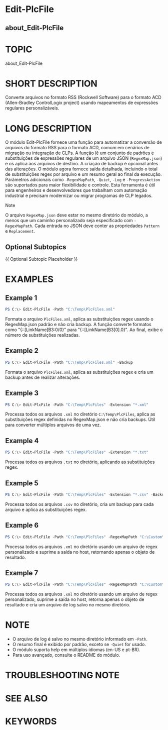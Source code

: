 # Edit-PlcFile

## about_Edit-PlcFile

# TOPIC

about_Edit-PlcFile

# SHORT DESCRIPTION

Converte arquivos no formato RSS (Rockwell Software) para o formato ACD (Allen-Bradley ControlLogix project) usando mapeamentos de expressões regulares personalizáveis.

# LONG DESCRIPTION

O módulo Edit-PlcFile fornece uma função para automatizar a conversão de arquivos do formato RSS para o formato ACD, comum em cenários de migração ou integração de CLPs. A função lê um conjunto de padrões e substituições de expressões regulares de um arquivo JSON (`RegexMap.json`) e os aplica aos arquivos de destino. A criação de backup é opcional antes das alterações. O módulo agora fornece saída detalhada, incluindo o total de substituições regex por arquivo e um resumo geral ao final da execução. Parâmetros adicionais como `-RegexMapPath`, `-Quiet`, `-Log` e `-ProgressAction` são suportados para maior flexibilidade e controle. Esta ferramenta é útil para engenheiros e desenvolvedores que trabalham com automação industrial e precisam modernizar ou migrar programas de CLP legados.

> [!NOTE]
> O arquivo `RegexMap.json` deve estar no mesmo diretório do módulo, a menos que um caminho personalizado seja especificado com `-RegexMapPath`. Cada entrada no JSON deve conter as propriedades `Pattern` e `Replacement`.

## Optional Subtopics

{{ Optional Subtopic Placeholder }}

# EXAMPLES

## Example 1

```powershell
PS C:\> Edit-PlcFile -Path "C:\Temp\PlcFiles.xml"
```

Formata o arquivo `PlcFiles.xml`, aplica as substituições regex usando o RegexMap.json padrão e não cria backup. A função converte formatos como "{::[LinkName]B3:0/0}" para "{::[LinkName]B3[0].0}". Ao final, exibe o número de substituições realizadas.

## Example 2

```powershell
PS C:\> Edit-PlcFile -Path "C:\Temp\PlcFiles.xml" -Backup
```

Formata o arquivo `PlcFiles.xml`, aplica as substituições regex e cria um backup antes de realizar alterações.

## Example 3

```powershell
PS C:\> Edit-PlcFile -Path "C:\Temp\PlcFiles" -Extension "*.xml"
```

Processa todos os arquivos `.xml` no diretório `C:\Temp\PlcFiles`, aplica as substituições regex definidas no RegexMap.json e não cria backups. Útil para converter múltiplos arquivos de uma vez.

## Example 4

```powershell
PS C:\> Edit-PlcFile -Path "C:\Temp\PlcFiles" -Extension "*.txt"
```

Processa todos os arquivos `.txt` no diretório, aplicando as substituições regex.

## Example 5

```powershell
PS C:\> Edit-PlcFile -Path "C:\Temp\PlcFiles" -Extension "*.csv" -Backup
```

Processa todos os arquivos `.csv` no diretório, cria um backup para cada arquivo e aplica as substituições regex.

## Example 6

```powershell
PS C:\> Edit-PlcFile -Path "C:\Temp\PlcFiles" -RegexMapPath "C:\Custom\RegexMap.json" -Quiet
```

Processa todos os arquivos `.xml` no diretório usando um arquivo de regex personalizado e suprime a saída no host, retornando apenas o objeto de resultado.

## Example 7

```powershell
PS C:\> Edit-PlcFile -Path "C:\Temp\PlcFiles" -RegexMapPath "C:\Custom\RegexMap.json" -Quiet -Log
```

Processa todos os arquivos `.xml` no diretório usando um arquivo de regex personalizado, suprime a saída no host, retorna apenas o objeto de resultado e cria um arquivo de log salvo no mesmo diretório.

# NOTE

- O arquivo de log é salvo no mesmo diretório informado em `-Path`.
- O resumo final é exibido por padrão, exceto se `-Quiet` for usado.
- O módulo suporta help em múltiplos idiomas (en-US e pt-BR).
- Para uso avançado, consulte o README do módulo.

# TROUBLESHOOTING NOTE

# SEE ALSO

# KEYWORDS
